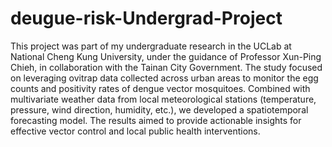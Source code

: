 # deugue-risk-Undergrad-Project
This project was part of my undergraduate research in the UCLab at National Cheng Kung University, under the guidance of Professor Xun-Ping Chieh, in collaboration with the Tainan City Government. The study focused on leveraging ovitrap data collected across urban areas to monitor the egg counts and positivity rates of dengue vector mosquitoes. Combined with multivariate weather data from local meteorological stations (temperature, pressure, wind direction, humidity, etc.), we developed a spatiotemporal forecasting model. The results aimed to provide actionable insights for effective vector control and local public health interventions.